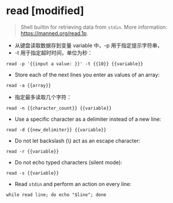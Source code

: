 # read [modified]

> Shell builtin for retrieving data from `stdin`.
> More information: <https://manned.org/read.1p>.

- 从键盘读取数据存到变量 variable 中，-p 用于指定提示字符串，
- -t 用于指定超时时间，单位为秒：

`read -p '{{input a value: }}' -t {{10}} {{variable}}`

- Store each of the next lines you enter as values of an array:

`read -a {{array}}`

- 指定最多读取几个字符：

`read -n {{character_count}} {{variable}}`

- Use a specific character as a delimiter instead of a new line:

`read -d {{new_delimiter}} {{variable}}`

- Do not let backslash (\\) act as an escape character:

`read -r {{variable}}`

- Do not echo typed characters (silent mode):

`read -s {{variable}}`

- Read `stdin` and perform an action on every line:

`while read line; do echo "$line"; done`
